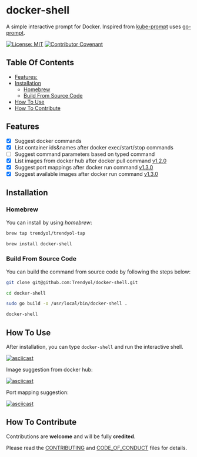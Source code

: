 # docker-shell

A simple interactive prompt for Docker. Inspired from [kube-prompt](https://github.com/c-bata/kube-prompt) uses [go-prompt](https://github.com/c-bata/go-prompt).

[![License: MIT](https://img.shields.io/badge/License-MIT-ligthgreen.svg)](https://opensource.org/licenses/MIT) [![Contributor Covenant](https://img.shields.io/badge/Contributor%20Covenant-v1.4%20adopted-ff69b4.svg)](CONTRIBUTING.md)

<!-- START doctoc generated TOC please keep comment here to allow auto update -->
<!-- DON'T EDIT THIS SECTION, INSTEAD RE-RUN doctoc TO UPDATE -->
## Table Of Contents

- [Features:](#features)
- [Installation](#installation)
  - [Homebrew](#homebrew)
  - [Build From Source Code](#build-from-source-code)
- [How To Use](#how-to-use)
- [How To Contribute](#how-to-contribute)

<!-- END doctoc generated TOC please keep comment here to allow auto update -->

## Features

- [X] Suggest docker commands
- [X] List container ids&names after docker exec/start/stop commands
- [ ] Suggest command parameters based on typed command
- [X] List images from docker hub after docker pull command [v1.2.0](https://github.com/Trendyol/docker-shell/milestone/1)
- [X] Suggest port mappings after docker run command [v1.3.0](https://github.com/Trendyol/docker-shell/milestone/2)
- [X] Suggest available images after docker run command [v1.3.0](https://github.com/Trendyol/docker-shell/milestone/2)

## Installation

### Homebrew

You can install by using *homebrew*:

```bash
brew tap trendyol/trendyol-tap

brew install docker-shell
```

### Build From Source Code

You can build the command from source code by following the steps below:

```bash
git clone git@github.com:Trendyol/docker-shell.git

cd docker-shell

sudo go build -o /usr/local/bin/docker-shell .

docker-shell
```

## How To Use

After installation, you can type `docker-shell` and run the interactive shell.

[![asciicast](https://asciinema.org/a/AKDTBnD3gKKzACDdj7Tm670PJ.svg)](https://asciinema.org/a/AKDTBnD3gKKzACDdj7Tm670PJ)

Image suggestion from docker hub:

[![asciicast](https://asciinema.org/a/UCfYZNXCcVxIiqNKsAMtEhmiM.svg)](https://asciinema.org/a/UCfYZNXCcVxIiqNKsAMtEhmiM)

Port mapping suggestion:

[![asciicast](https://asciinema.org/a/7aWKWQJqqHZkpWZXwfy8AcrPj.svg)](https://asciinema.org/a/7aWKWQJqqHZkpWZXwfy8AcrPj)

## How To Contribute

Contributions are **welcome** and will be fully **credited**.

Please read the [CONTRIBUTING](CONTRIBUTING.md) and [CODE_OF_CONDUCT](CODE_OF_CONDUCT) files for details.
